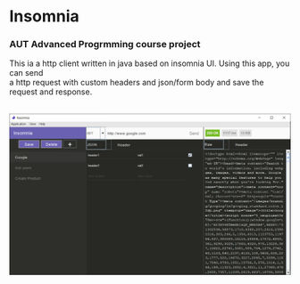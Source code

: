 # Insomnia

### **AUT Advanced Progrmming course project**

This ia a http client written in java based on insomnia UI. Using this app, you can send  
a http request with custom headers and json/form body and save the request and response.
<br/>
<br/>

![alt text](https://github.com/zohrehkarimi01/Insomnia/blob/main/insomnia.PNG?raw=true)
